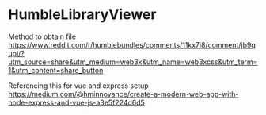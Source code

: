 # HumbleLibraryViewer

Method to obtain file
https://www.reddit.com/r/humblebundles/comments/11kx7i8/comment/jb9qupl/?utm_source=share&utm_medium=web3x&utm_name=web3xcss&utm_term=1&utm_content=share_button

Referencing this for vue and express setup
https://medium.com/@hminnovance/create-a-modern-web-app-with-node-express-and-vue-js-a3e5f224d6d5